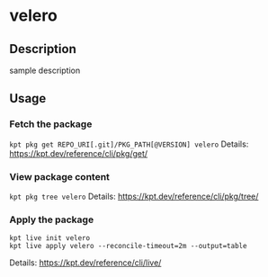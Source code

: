 # velero

## Description
sample description

## Usage

### Fetch the package
`kpt pkg get REPO_URI[.git]/PKG_PATH[@VERSION] velero`
Details: https://kpt.dev/reference/cli/pkg/get/

### View package content
`kpt pkg tree velero`
Details: https://kpt.dev/reference/cli/pkg/tree/

### Apply the package
```
kpt live init velero
kpt live apply velero --reconcile-timeout=2m --output=table
```
Details: https://kpt.dev/reference/cli/live/
